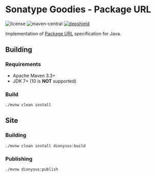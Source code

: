 <!--

    Copyright (c) 2018-present Sonatype, Inc. All rights reserved.

    This program is licensed to you under the Apache License Version 2.0,
    and you may not use this file except in compliance with the Apache License Version 2.0.
    You may obtain a copy of the Apache License Version 2.0 at http://www.apache.org/licenses/LICENSE-2.0.

    Unless required by applicable law or agreed to in writing,
    software distributed under the Apache License Version 2.0 is distributed on an
    "AS IS" BASIS, WITHOUT WARRANTIES OR CONDITIONS OF ANY KIND, either express or implied.
    See the Apache License Version 2.0 for the specific language governing permissions and limitations there under.

-->
# Sonatype Goodies - Package URL

![license](https://img.shields.io/github/license/sonatype/package-url-java.svg)
![maven-central](https://img.shields.io/maven-central/v/org.sonatype.goodies/package-url-java.svg)
[![depshield](https://depshield.sonatype.org/badges/sonatype/package-url-java/depshield.svg)](https://depshield.github.io)

Implementation of [Package URL](https://github.com/package-url/purl-spec) specification for Java.

## Building

### Requirements

* Apache Maven 3.3+
* JDK 7+ (10 is **NOT** supported)

### Build

    ./mvnw clean install

## Site 

### Building

    ./mvnw clean install dionysus:build
    
### Publishing

    ./mvnw dionysus:publish
